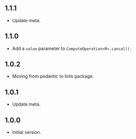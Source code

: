 ## 1.1.1

- Update meta.

## 1.1.0

- Add a `value` parameter to `ComputeOperation<R>.cancal()`.

## 1.0.2

- Moving from pedantic to lints package.

## 1.0.1

- Update meta.

## 1.0.0

- Initial version.
